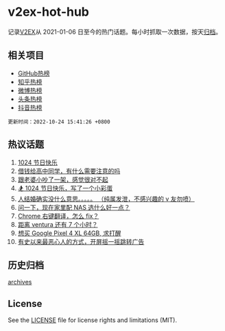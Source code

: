# v2ex-hot-hub

 记录[V2EX](https://www.v2ex.com/)从 2021-01-06 日至今的热门话题。每小时抓取一次数据，按天[归档](archives)。
 
 ## 相关项目

- [GitHub热榜](https://github.com/snaildev/github-hot-hub)
- [知乎热榜](https://github.com/snaildev/zhihu-hot-hub)
- [微博热榜](https://github.com/snaildev/weibo-hot-hub)
- [头条热榜](https://github.com/snaildev/toutiao-hot-hub)
- [抖音热榜](https://github.com/snaildev/douyin-hot-hub)


 `更新时间：2022-10-24 15:41:26 +0800`

## 热议话题

1. [1024 节日快乐](https://www.v2ex.com/t/889235)
1. [借钱给高中同学，有什么需要注意的吗](https://www.v2ex.com/t/889202)
1. [跟老婆小吵了一架，感觉很对不起](https://www.v2ex.com/t/889129)
1. [🏂 1024 节日快乐，写了一个小彩蛋](https://www.v2ex.com/t/889241)
1. [人结婚确实没什么意思。。。。。
（纯属发泄，不感兴趣的 v 友勿喷）](https://www.v2ex.com/t/889218)
1. [问一下，现在家里配 NAS 选什么好一点？](https://www.v2ex.com/t/889287)
1. [Chrome 右键翻译，怎么 fix？](https://www.v2ex.com/t/889119)
1. [距离 ventura 还有 7 个小时？](https://www.v2ex.com/t/889234)
1. [想买 Google Pixel 4 XL 64GB, 求打醒](https://www.v2ex.com/t/889149)
1. [有史以来最恶心人的方式，开屏摇一摇跳转广告](https://www.v2ex.com/t/889339)

## 历史归档

[archives](archives)

## License

See the [LICENSE](LICENSE) file for license rights and limitations (MIT).
